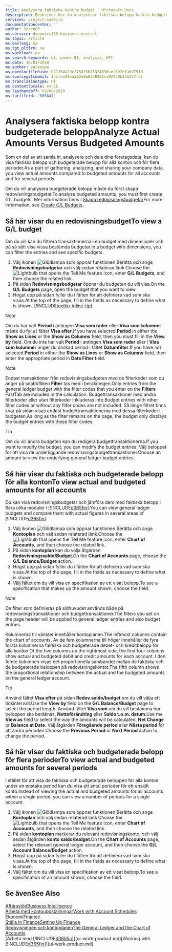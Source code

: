 ```yaml
---
title: Analysera faktiska kontra budget | Microsoft Docs
description: Beskriver hur du analyserar faktiska belopp kontra budgeterade belopp
services: project-madeira
documentationcenter: ''
author: SorenGP
ms.service: dynamics365-business-central
ms.topic: article
ms.devlang: na
ms.tgt_pltfrm: na
ms.workload: na
ms.search.keywords: bi, power BI, analysis, KPI
ms.date: 10/01/2018
ms.author: sgroespe
ms.openlocfilehash: b21354a29c275013b7832459daec392efa6d751d
ms.sourcegitcommit: 1bcfaa99ea302e6b84b8361ca02730b135557fc1
ms.translationtype: HT
ms.contentlocale: sv-SE
ms.lasthandoff: 03/08/2019
ms.locfileid: "806841"
---
```

# <a name="analyze-actual-amounts-versus-budgeted-amounts"></a><span data-ttu-id="f15b7-103">Analysera faktiska belopp kontra budgeterade belopp</span><span class="sxs-lookup"><span data-stu-id="f15b7-103">Analyze Actual Amounts Versus Budgeted Amounts</span></span>
<span data-ttu-id="f15b7-104">Som en del av att samla in, analysera och dela dina företagsdata, kan du visa faktiska belopp och budgeterade belopp för alla konton och för flera perioder.</span><span class="sxs-lookup"><span data-stu-id="f15b7-104">As a part of gathering, analyzing, and sharing your company data, you view actual amounts compared to budgeted amounts for all accounts and for several periods.</span></span>

<span data-ttu-id="f15b7-105">Om du vill analysera budgeterade belopp måste du först skapa redovisningsbudgetar.</span><span class="sxs-lookup"><span data-stu-id="f15b7-105">To analyze budgeted amounts, you must first create G(L budgets.</span></span> <span data-ttu-id="f15b7-106">Mer information finns i [Skapa redovisningsbudgetar](finance-how-create-budgets.md)</span><span class="sxs-lookup"><span data-stu-id="f15b7-106">For more information, see [Create G/L Budgets](finance-how-create-budgets.md).</span></span>

## <a name="to-view-a-gl-budget"></a><span data-ttu-id="f15b7-107">Så här visar du en redovisningsbudget</span><span class="sxs-lookup"><span data-stu-id="f15b7-107">To view a G/L budget</span></span>
<span data-ttu-id="f15b7-108">Om du vill kan du filtrera transaktionerna i en budget med dimensioner och på så sätt visa vissa bestämda budgetar.</span><span class="sxs-lookup"><span data-stu-id="f15b7-108">In a budget with dimensions, you can filter the entries and see specific budgets.</span></span>

1. <span data-ttu-id="f15b7-109">Välj ikonen ![Glödlampa som öppnar funktionen Berätta](media/ui-search/search_small.png "Glödlampa som öppnar funktionen Berätta") och ange **Redovisningsbudgetar** och välj sedan relaterad länk.</span><span class="sxs-lookup"><span data-stu-id="f15b7-109">Choose the ![Lightbulb that opens the Tell Me feature](media/ui-search/search_small.png "Tell me what you want to do") icon, enter **G/L Budgets**, and then choose the related link.</span></span>
2. <span data-ttu-id="f15b7-110">På sidan **Redovisningsbudgetar** öppnar du budgeten du vill visa.</span><span class="sxs-lookup"><span data-stu-id="f15b7-110">On the **G/L Budgets** page, open the budget that you want to view.</span></span>  
3. <span data-ttu-id="f15b7-111">Högst upp på sidan fyller du i fälten för att definiera vad som ska visas.</span><span class="sxs-lookup"><span data-stu-id="f15b7-111">At the top of the page, fill in the fields as necessary to define what is shown.</span></span> [!INCLUDE[tooltip-inline-tip](includes/tooltip-inline-tip_md.md)]

> [!NOTE]  
>   <span data-ttu-id="f15b7-112">Om du har valt **Period** i antingen **Visa som rader** eller **Visa som kolumner** måste du fylla i fältet **Visa efter**.</span><span class="sxs-lookup"><span data-stu-id="f15b7-112">If you have selected **Period** in either the **Show as Lines** or the **Show as Columns** field, then you must fill in the **View by** field.</span></span> <span data-ttu-id="f15b7-113">Om du inte har valt **Period** i antingen **Visa som rader** eller i **Visa som kolumner** anger du önskad period i fältet **Datumfilter**.</span><span class="sxs-lookup"><span data-stu-id="f15b7-113">If you have not selected **Period** in either the **Show as Lines** or **Show as Columns** field, then enter the appropriate period in **Date Filter** field.</span></span>  

> [!NOTE]  
>   <span data-ttu-id="f15b7-114">Endast transaktioner från redovisningsbudgeten med de filterkoder som du anger på snabbfliken **Filter** tas med i beräkningen.</span><span class="sxs-lookup"><span data-stu-id="f15b7-114">Only entries from the general ledger budget with the filter codes that you enter on the **Filters** FastTab are included in the calculation.</span></span> <span data-ttu-id="f15b7-115">Budgettransaktioner med andra filterkoder eller utan filterkoder inkluderas inte.</span><span class="sxs-lookup"><span data-stu-id="f15b7-115">Budget entries with other filter codes or without any filter codes are not included.</span></span> <span data-ttu-id="f15b7-116">Så länge filtret finns kvar på sidan visas endast budgettransaktionerna med dessa filterkoder i budgeten.</span><span class="sxs-lookup"><span data-stu-id="f15b7-116">As long as the filter remains on the page, the budget only displays the budget entries with these filter codes.</span></span>  

> [!TIP]  
>   <span data-ttu-id="f15b7-117">Om du vill ändra budgeten kan du redigera budgettransaktionerna.</span><span class="sxs-lookup"><span data-stu-id="f15b7-117">If you want to modify the budget, you can modify the budget entries.</span></span> <span data-ttu-id="f15b7-118">Välj beloppet för att visa de underliggande redovisningsbudgettransaktioner.</span><span class="sxs-lookup"><span data-stu-id="f15b7-118">Choose an amount to view the underlying general ledger budget entries.</span></span>

## <a name="to-view-actual-and-budgeted-amounts-for-all-accounts"></a><span data-ttu-id="f15b7-119">Så här visar du faktiska och budgeterade belopp för alla konton</span><span class="sxs-lookup"><span data-stu-id="f15b7-119">To view actual and budgeted amounts for all accounts</span></span>  
<span data-ttu-id="f15b7-120">Du kan visa redovisningsbudgetar och jämföra dem med faktiska belopp i flera olika moduler i [!INCLUDE[d365fin](includes/d365fin_md.md)].</span><span class="sxs-lookup"><span data-stu-id="f15b7-120">You can view general ledger budgets and compare them with actual figures in several areas of [!INCLUDE[d365fin](includes/d365fin_md.md)].</span></span>

1. <span data-ttu-id="f15b7-121">Välj ikonen ![Glödlampa som öppnar funktionen Berätta](media/ui-search/search_small.png "Berätta vad du vill göra") och ange **Kontoplan** och välj sedan relaterad länk.</span><span class="sxs-lookup"><span data-stu-id="f15b7-121">Choose the ![Lightbulb that opens the Tell Me feature](media/ui-search/search_small.png "Tell me what you want to do") icon, enter **Chart of Accounts**, and then choose the related link.</span></span>  
2. <span data-ttu-id="f15b7-122">På sidan **kontoplan** kan du välja åtgärden **Redovisningssaldo/Budget**.</span><span class="sxs-lookup"><span data-stu-id="f15b7-122">On the **Chart of Accounts** page, choose the **G/L Balance/Budget** action.</span></span>
3. <span data-ttu-id="f15b7-123">Högst upp på sidan fyller du i fälten för att definiera vad som ska visas.</span><span class="sxs-lookup"><span data-stu-id="f15b7-123">At the top of the page, fill in the fields as necessary to define what is shown.</span></span>  
4. <span data-ttu-id="f15b7-124">Välj fältet om du vill visa en specifikation av ett visat belopp.</span><span class="sxs-lookup"><span data-stu-id="f15b7-124">To see a specification that makes up the amount shown, choose the field.</span></span>  

> [!NOTE]  
>   <span data-ttu-id="f15b7-125">De filter som definieras på sidhuvudet används både på redovisningstransaktioner och budgettransaktioner.</span><span class="sxs-lookup"><span data-stu-id="f15b7-125">The filters you set on the page header will be applied to general ledger entries and also budget entries.</span></span>

<span data-ttu-id="f15b7-126">Kolumnerna till vänster innehåller kontoplanen.</span><span class="sxs-lookup"><span data-stu-id="f15b7-126">The leftmost columns contain the chart of accounts.</span></span> <span data-ttu-id="f15b7-127">Av de fem kolumnerna till höger innehåller de fyra första kolumnerna faktiska och budgeterade debet- och kreditbelopp för alla konton.</span><span class="sxs-lookup"><span data-stu-id="f15b7-127">Of the five columns on the rightmost side, the first four columns show actual and budgeted debit and credit amounts for each account.</span></span> <span data-ttu-id="f15b7-128">I den femte kolumnen visas det proportionella sambandet mellan de faktiska och de budgeterade beloppen på redovisningskontot.</span><span class="sxs-lookup"><span data-stu-id="f15b7-128">The fifth column shows the proportional relationship between the actual and the budgeted amounts on the general ledger account.</span></span>  

> [!TIP]  
>   <span data-ttu-id="f15b7-129">Använd fältet **Visa efter** på sidan **Redov.saldo/budget** om du vill välja ett tidsintervall.</span><span class="sxs-lookup"><span data-stu-id="f15b7-129">Use the **View by** field on the **G/L Balance/Budget** page to select the period length.</span></span> <span data-ttu-id="f15b7-130">Använd fältet **Visa som** om du vill bestämma hur beloppen ska beräknas, **Nettoförändring** eller **Saldo t.o.m. datum**.</span><span class="sxs-lookup"><span data-stu-id="f15b7-130">Use the **View as** field to select the way the amounts will be calculated, **Net Change** or **Balance at Date**.</span></span> <span data-ttu-id="f15b7-131">Välj åtgärden **Föregående period** eller **Nästa period** för att ändra perioden.</span><span class="sxs-lookup"><span data-stu-id="f15b7-131">Choose the **Previous Period** or **Next Period** action to change the period.</span></span>  

## <a name="to-view-actual-and-budgeted-amounts-for-several-periods"></a><span data-ttu-id="f15b7-132">Så här visar du faktiska och budgeterade belopp för flera perioder</span><span class="sxs-lookup"><span data-stu-id="f15b7-132">To view actual and budgeted amounts for several periods</span></span>  
<span data-ttu-id="f15b7-133">I stället för att visa de faktiska och budgeterade beloppen för alla konton under en enstaka period kan du visa ett antal perioder för ett enskilt konto.</span><span class="sxs-lookup"><span data-stu-id="f15b7-133">Instead of viewing the actual and budgeted amounts for all accounts within a single period, you can view a number of periods for a single account.</span></span>  

1. <span data-ttu-id="f15b7-134">Välj ikonen ![Glödlampa som öppnar funktionen Berätta](media/ui-search/search_small.png "Berätta vad du vill göra") och ange **Kontoplan** och välj sedan relaterad länk.</span><span class="sxs-lookup"><span data-stu-id="f15b7-134">Choose the ![Lightbulb that opens the Tell Me feature](media/ui-search/search_small.png "Tell me what you want to do") icon, enter **Chart of Accounts**, and then choose the related link.</span></span>  
2. <span data-ttu-id="f15b7-135">På sidan **kontoplan** markerar du relevant redovisningskonto, och välj sedan åtgärden **konto saldo/budget**.</span><span class="sxs-lookup"><span data-stu-id="f15b7-135">On the **Chart of Accounts** page, select the relevant general ledger account, and then choose the **G/L Account Balance/Budget** action.</span></span>  
3. <span data-ttu-id="f15b7-136">Högst upp på sidan fyller du i fälten för att definiera vad som ska visas.</span><span class="sxs-lookup"><span data-stu-id="f15b7-136">At the top of the page, fill in the fields as necessary to define what is shown.</span></span>   
4. <span data-ttu-id="f15b7-137">Välj fältet om du vill visa en specifikation av ett visat belopp.</span><span class="sxs-lookup"><span data-stu-id="f15b7-137">To see a specification of an amount shown, choose the field.</span></span>  

## <a name="see-also"></a><span data-ttu-id="f15b7-138">Se även</span><span class="sxs-lookup"><span data-stu-id="f15b7-138">See Also</span></span>
[<span data-ttu-id="f15b7-139">Affärsstöd</span><span class="sxs-lookup"><span data-stu-id="f15b7-139">Business Intelligence</span></span>](bi.md)  
[<span data-ttu-id="f15b7-140">Arbeta med kontouppställningar</span><span class="sxs-lookup"><span data-stu-id="f15b7-140">Work with Account Schedules</span></span>](bi-how-work-account-schedule.md)  
[<span data-ttu-id="f15b7-141">Ekonomi</span><span class="sxs-lookup"><span data-stu-id="f15b7-141">Finance</span></span>](finance.md)  
[<span data-ttu-id="f15b7-142">Ställa in Finance</span><span class="sxs-lookup"><span data-stu-id="f15b7-142">Setting Up Finance</span></span>](finance-setup-finance.md)  
[<span data-ttu-id="f15b7-143">Redovisningen och kontoplanen</span><span class="sxs-lookup"><span data-stu-id="f15b7-143">The General Ledger and the Chart of Accounts</span></span>](finance-general-ledger.md)  
<span data-ttu-id="f15b7-144">[Arbeta med [!INCLUDE[d365fin](includes/d365fin_md.md)]](ui-work-product.md)</span><span class="sxs-lookup"><span data-stu-id="f15b7-144">[Working with [!INCLUDE[d365fin](includes/d365fin_md.md)]](ui-work-product.md)</span></span>  
